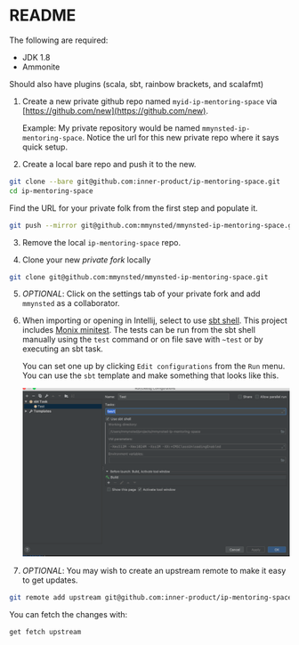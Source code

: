 # README

The following are required:

- JDK 1.8
- Ammonite

Should also have plugins (scala, sbt, rainbow brackets, and scalafmt)

1. Create a new private github repo named `myid-ip-mentoring-space` via [https://github.com/new](https://github.com/new).
   
   Example: My private repository would be named `mmynsted-ip-mentoring-space`.
   Notice the url for this new private repo where it says quick setup.

2. Create a local bare repo and push it to the new.

```bash
git clone --bare git@github.com:inner-product/ip-mentoring-space.git 
cd ip-mentoring-space
```

Find the URL for your private folk from the first step and populate it.

```bash
git push --mirror git@github.com:mmynsted/mmynsted-ip-mentoring-space.git 
```

3. Remove the local `ip-mentoring-space` repo.
 
4. Clone your new _private fork_ locally
 
```bash
git clone git@github.com:mmynsted/mmynsted-ip-mentoring-space.git
```

5. _OPTIONAL_: Click on the settings tab of your private fork and add `mmynsted` as a collaborator.

6. When importing or opening in Intellij, select to use [sbt shell](https://www.jetbrains.com/help/idea/sbt-support.html#sbt_shell). 
   This project includes [Monix minitest](https://github.com/monix/minitest). The tests can be run from the 
   sbt shell manually using the `test` command or on file save with `~test` or by executing an sbt task. 
   
   You can set one up by clicking `Edit configurations` from the `Run` menu. You can use the `sbt` template and make 
   something that looks like this.
   
   ![sbt test task](./img/test-task.png)
   
7. _OPTIONAL_: You may wish to create an upstream remote to make it easy to get updates.

```bash
git remote add upstream git@github.com:inner-product/ip-mentoring-space.git
```

You can fetch the changes with:

```bash
get fetch upstream
```